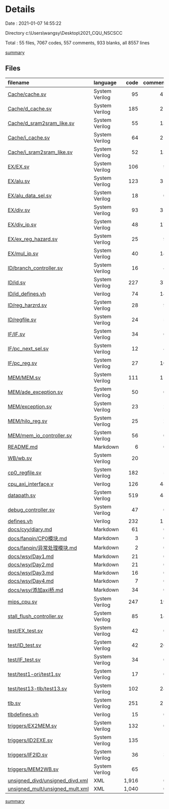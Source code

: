 # Details

Date : 2021-01-07 14:55:22

Directory c:\Users\wangsy\Desktop\2021_CQU_NSCSCC

Total : 55 files,  7067 codes, 557 comments, 933 blanks, all 8557 lines

[summary](results.md)

## Files
| filename | language | code | comment | blank | total |
| :--- | :--- | ---: | ---: | ---: | ---: |
| [Cache/cache.sv](/Cache/cache.sv) | System Verilog | 95 | 47 | 17 | 159 |
| [Cache/d_cache.sv](/Cache/d_cache.sv) | System Verilog | 185 | 21 | 26 | 232 |
| [Cache/d_sram2sram_like.sv](/Cache/d_sram2sram_like.sv) | System Verilog | 55 | 13 | 12 | 80 |
| [Cache/i_cache.sv](/Cache/i_cache.sv) | System Verilog | 64 | 21 | 17 | 102 |
| [Cache/i_sram2sram_like.sv](/Cache/i_sram2sram_like.sv) | System Verilog | 52 | 13 | 12 | 77 |
| [EX/EX.sv](/EX/EX.sv) | System Verilog | 106 | 9 | 39 | 154 |
| [EX/alu.sv](/EX/alu.sv) | System Verilog | 123 | 31 | 36 | 190 |
| [EX/alu_data_sel.sv](/EX/alu_data_sel.sv) | System Verilog | 18 | 0 | 1 | 19 |
| [EX/div.sv](/EX/div.sv) | System Verilog | 93 | 31 | 9 | 133 |
| [EX/div_ip.sv](/EX/div_ip.sv) | System Verilog | 48 | 17 | 11 | 76 |
| [EX/ex_reg_hazard.sv](/EX/ex_reg_hazard.sv) | System Verilog | 25 | 9 | 11 | 45 |
| [EX/mul_ip.sv](/EX/mul_ip.sv) | System Verilog | 40 | 14 | 5 | 59 |
| [ID/branch_controller.sv](/ID/branch_controller.sv) | System Verilog | 16 | 4 | 4 | 24 |
| [ID/id.sv](/ID/id.sv) | System Verilog | 227 | 37 | 37 | 301 |
| [ID/id_defines.vh](/ID/id_defines.vh) | Verilog | 74 | 14 | 10 | 98 |
| [ID/reg_harzrd.sv](/ID/reg_harzrd.sv) | System Verilog | 28 | 9 | 7 | 44 |
| [ID/regfile.sv](/ID/regfile.sv) | System Verilog | 24 | 5 | 8 | 37 |
| [IF/IF.sv](/IF/IF.sv) | System Verilog | 34 | 6 | 12 | 52 |
| [IF/pc_next_sel.sv](/IF/pc_next_sel.sv) | System Verilog | 12 | 4 | 4 | 20 |
| [IF/pc_reg.sv](/IF/pc_reg.sv) | System Verilog | 27 | 10 | 5 | 42 |
| [MEM/MEM.sv](/MEM/MEM.sv) | System Verilog | 111 | 11 | 28 | 150 |
| [MEM/ade_exception.sv](/MEM/ade_exception.sv) | System Verilog | 50 | 0 | 5 | 55 |
| [MEM/exception.sv](/MEM/exception.sv) | System Verilog | 23 | 2 | 9 | 34 |
| [MEM/hilo_reg.sv](/MEM/hilo_reg.sv) | System Verilog | 25 | 2 | 5 | 32 |
| [MEM/mem_io_controller.sv](/MEM/mem_io_controller.sv) | System Verilog | 56 | 0 | 9 | 65 |
| [README.md](/README.md) | Markdown | 6 | 0 | 3 | 9 |
| [WB/wb.sv](/WB/wb.sv) | System Verilog | 20 | 1 | 9 | 30 |
| [cp0_regfile.sv](/cp0_regfile.sv) | System Verilog | 182 | 5 | 17 | 204 |
| [cpu_axi_interface.v](/cpu_axi_interface.v) | Verilog | 126 | 48 | 11 | 185 |
| [datapath.sv](/datapath.sv) | System Verilog | 519 | 48 | 147 | 714 |
| [debug_controller.sv](/debug_controller.sv) | System Verilog | 47 | 0 | 8 | 55 |
| [defines.vh](/defines.vh) | Verilog | 232 | 12 | 31 | 275 |
| [docs/cyy/diary.md](/docs/cyy/diary.md) | Markdown | 61 | 0 | 47 | 108 |
| [docs/fanqin/CP0模块.md](/docs/fanqin/CP0模块.md) | Markdown | 3 | 0 | 1 | 4 |
| [docs/fanqin/异常处理模块.md](/docs/fanqin/异常处理模块.md) | Markdown | 2 | 0 | 0 | 2 |
| [docs/wsy/Day1.md](/docs/wsy/Day1.md) | Markdown | 21 | 0 | 26 | 47 |
| [docs/wsy/Day2.md](/docs/wsy/Day2.md) | Markdown | 21 | 0 | 36 | 57 |
| [docs/wsy/Day3.md](/docs/wsy/Day3.md) | Markdown | 16 | 0 | 26 | 42 |
| [docs/wsy/Day4.md](/docs/wsy/Day4.md) | Markdown | 7 | 0 | 8 | 15 |
| [docs/wsy/添加axi桥.md](/docs/wsy/添加axi桥.md) | Markdown | 34 | 0 | 49 | 83 |
| [mips_cpu.sv](/mips_cpu.sv) | System Verilog | 247 | 19 | 29 | 295 |
| [stall_flush_controller.sv](/stall_flush_controller.sv) | System Verilog | 85 | 14 | 15 | 114 |
| [test/EX_test.sv](/test/EX_test.sv) | System Verilog | 42 | 0 | 5 | 47 |
| [test/ID_test.sv](/test/ID_test.sv) | System Verilog | 42 | 26 | 22 | 90 |
| [test/IF_test.sv](/test/IF_test.sv) | System Verilog | 34 | 0 | 3 | 37 |
| [test/test1-ori/test1.sv](/test/test1-ori/test1.sv) | System Verilog | 17 | 0 | 3 | 20 |
| [test/test13-tlb/test13.sv](/test/test13-tlb/test13.sv) | System Verilog | 102 | 28 | 3 | 133 |
| [tlb.sv](/tlb.sv) | System Verilog | 251 | 21 | 30 | 302 |
| [tlbdefines.vh](/tlbdefines.vh) | Verilog | 15 | 0 | 0 | 15 |
| [triggers/EX2MEM.sv](/triggers/EX2MEM.sv) | System Verilog | 132 | 0 | 14 | 146 |
| [triggers/ID2EXE.sv](/triggers/ID2EXE.sv) | System Verilog | 135 | 1 | 29 | 165 |
| [triggers/IF2ID.sv](/triggers/IF2ID.sv) | System Verilog | 36 | 3 | 7 | 46 |
| [triggers/MEM2WB.sv](/triggers/MEM2WB.sv) | System Verilog | 65 | 1 | 13 | 79 |
| [unsigned_divd/unsigned_divd.xml](/unsigned_divd/unsigned_divd.xml) | XML | 1,916 | 0 | 1 | 1,917 |
| [unsigned_mult/unsigned_mult.xml](/unsigned_mult/unsigned_mult.xml) | XML | 1,040 | 0 | 1 | 1,041 |

[summary](results.md)
